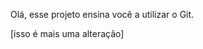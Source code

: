 <!-- 
.md = markdown = linguagem de marcação para escrever o readme;
Instruções/informações que não ficam dentro do código do projeto;
-->

<!--

git init = 
git add [nomeDoArquivo] =                                                 
git add . =
git status = 
git commit -m "[nomeDoCommit]" =
git branch -M "[nomeDaBranch]" = alterar o nome da branch
git remote add origin [linkDaPastaProjeto] = fazer o link entre o git e o github
git push -u origin main = enviar o arquivo "commitado" para o github first time
git push origin [nomeDaBranch] = enviar o arquivo "commitado" para o github
clear = limpar o console
git checkout -b "[nomeDaNovaBranch]" = criação de nova branch
git checkout [nomeDaBranch] = alterar entre as branches
git merge [nomeDaBranch] = juntar a branch main com a nova branch (antes trocar para a main)
-->

Olá, esse projeto ensina você a utilizar o Git.

[isso é mais uma alteração]
